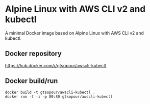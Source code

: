 # Alpine Linux with AWS CLI v2 and kubectl
A minimal Docker image based on Alpine Linux with AWS CLI v2 and kubectl.

## Docker repository
https://hub.docker.com/r/gtsopour/awscli-kubectl

## Docker build/run
`docker build -t gtsopour/awscli-kubectl .`<br/>
`docker run -t -i -p 80:80 gtsopour/awscli-kubectl`
